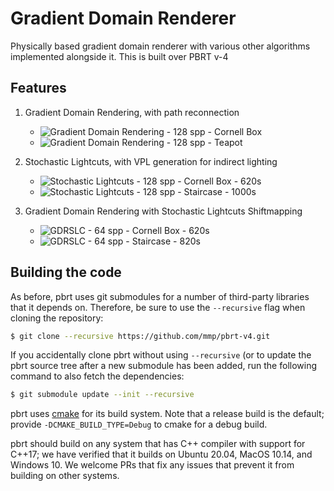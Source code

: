 Gradient Domain Renderer
===============================

Physically based gradient domain renderer with various other algorithms implemented alongside it. This is built over PBRT v-4


Features
--------
1. Gradient Domain Rendering, with path reconnection
   - ![Gradient Domain Rendering - 128 spp - Cornell Box](https://github.com/shiroyasha263/Gradient-Domain-Rendering/blob/GDR/Results/GDR-128-pic.png)
   - ![Gradient Domain Rendering - 128 spp - Teapot](https://github.com/shiroyasha263/Gradient-Domain-Rendering/blob/GDR/Results/Grad-Teapot-128-pic.png)

2. Stochastic Lightcuts, with VPL generation for indirect lighting
   - ![Stochastic Lightcuts - 128 spp - Cornell Box - 620s](https://github.com/shiroyasha263/Gradient-Domain-Rendering/blob/GDR/Results/Stochastic%20Lightcuts%20-%20128%20spp%20-%20Cornell%20Box%20-%20620s.png)
   - ![Stochastic Lightcuts - 128 spp - Staircase - 1000s](https://github.com/shiroyasha263/Gradient-Domain-Rendering/blob/GDR/Results/Stochastic%20Lightcuts%20-%20128%20spp%20-%20Staircase%20-%201000s.png)

3. Gradient Domain Rendering with Stochastic Lightcuts Shiftmapping
   - ![GDRSLC - 64 spp - Cornell Box - 620s](https://github.com/shiroyasha263/Gradient-Domain-Rendering/blob/GDR/Results/GDRSLC%20-%2064%20spp%20-%20Cornell%20Box%20-%20620s.png)
   - ![GDRSLC - 64 spp - Staircase - 820s](https://github.com/shiroyasha263/Gradient-Domain-Rendering/blob/GDR/Results/GDRSLC%20-%2064%20spp%20-%20Staircase%20-%20820s.png)


Building the code
-----------------

As before, pbrt uses git submodules for a number of third-party libraries
that it depends on.  Therefore, be sure to use the `--recursive` flag when
cloning the repository:
```bash
$ git clone --recursive https://github.com/mmp/pbrt-v4.git
```

If you accidentally clone pbrt without using ``--recursive`` (or to update
the pbrt source tree after a new submodule has been added, run the
following command to also fetch the dependencies:
```bash
$ git submodule update --init --recursive
```

pbrt uses [cmake](http://www.cmake.org/) for its build system.  Note that a
release build is the default; provide `-DCMAKE_BUILD_TYPE=Debug` to cmake
for a debug build.

pbrt should build on any system that has C++ compiler with support for
C++17; we have verified that it builds on Ubuntu 20.04, MacOS 10.14, and
Windows 10.  We welcome PRs that fix any issues that prevent it from
building on other systems.
